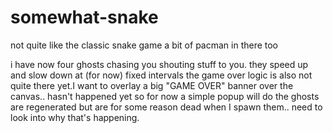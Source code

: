# somewhat-snake
not quite like the classic snake game
a bit of pacman in there too

i have now four ghosts chasing you shouting stuff to you. they speed up and slow down at (for now) fixed intervals
the game over logic is also not quite there yet.I want to overlay a big "GAME OVER" banner over the canvas.. hasn't happened yet so for now a simple popup will do
the ghosts are regenerated but are for some reason dead when I spawn them.. need to look into why that's happening.
